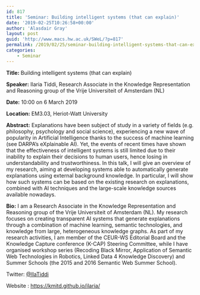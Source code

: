 ```yaml
---
id: 817
title: 'Seminar: Building intelligent systems (that can explain)'
date: '2019-02-25T10:26:58+00:00'
author: 'Alasdair Gray'
layout: post
guid: 'http://www.macs.hw.ac.uk/SWeL/?p=817'
permalink: /2019/02/25/seminar-building-intelligent-systems-that-can-explain/
categories:
    - Seminar
---
```


**Title:** Building intelligent systems (that can explain)

**Speaker:** Ilaria Tiddi, Research Associate in the Knowledge Representation and Reasoning group of the Vrije Universiteit of Amsterdam (NL)

**Date:** 10:00 on 6 March 2019

**Location:** EM3.03, Heriot-Watt University

**Abstract:** Explanations have been subject of study in a variety of fields (e.g. philosophy, psychology and social science), experiencing a new wave of popularity in Artificial Intelligence thanks to the success of machine learning (see DARPA’s eXplainable AI). Yet, the events of recent times have shown that the effectiveness of intelligent systems is still limited due to their inability to explain their decisions to human users, hence losing in understandability and trustworthiness. In this talk, I will give an overview of my research, aiming at developing systems able to automatically generate explanations using external background knowledge. In particular, I will show how such systems can be based on the existing research on explanations, combined with AI techniques and the large-scale knowledge sources available nowadays.

**Bio:** I am a Research Associate in the Knowledge Representation and Reasoning group of the Vrije Universiteit of Amsterdam (NL). My research focuses on creating transparent AI systems that generate explanations through a combination of machine learning, semantic technologies, and knowledge from large, heterogeneous knowledge graphs. As part of my research activities, I am member of the CEUR-WS Editorial Board and the Knowledge Capture conference (K-CAP) Steering Committee, while I have organised workshop series (Recoding Black Mirror, Application of Semantic Web Technologies in Robotics, Linked Data 4 Knowledge Discovery) and Summer Schools (the 2015 and 2016 Semantic Web Summer School).

Twitter: [@IlaTiddi](https://twitter.com/ilatiddi?lang=en)

Website : <https://kmitd.github.io/ilaria/>